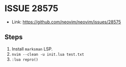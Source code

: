 # ISSUE 28575

* Link: https://github.com/neovim/neovim/issues/28575

## Steps

1. Install `marksman` LSP.
1. `nvim --clean -u init.lua test.txt`
5. `:lua repro()`
